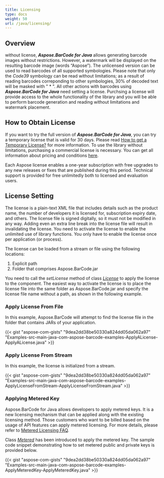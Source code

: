 ```yaml
---
title: Licensing
type: docs
weight: 50
url: /java/licensing/
---
```


## **Overview**
without license, ***Aspose.BarCode for Java*** allows generating barcode images without restrictions. However, a watermark will be displayed on the resulting barcode image (words “Aspose”). The unlicensed version can be used to read barcodes of all supported symbologies. Please note that only the *Code39* symbology can be read without limitations; as a result of reading barcodes correponding to other symbologies, 30% of decoded text will be masked with " * ". All other actions with barcodes using ***Aspose.BarCode for Java*** need setting a license. Purchsing a license will provide access to the whole functionality of the library and you will be able to perform barcode generation and reading without limitations and watermark placement.  

## **How to Obtain License**
If you want to try the full version of ***Aspose.BarCode for Java***, you can try a temporary license that is valid for 30 days. Please read [How to get a Temporary License?](https://purchase.aspose.com/temporary-license) for more information. To use the library without limitations, purchasing a commercial license is necessary. You can get all information about pricing and conditions [here](https://purchase.aspose.com/admin/pricing/barcode/java). 

Each Aspose license enables a one-year subscription with free upgrades to any new releases or fixes that are published during this period. Technical support is provided for free unlimitedly both to licensed and evaluation users.

## **License Setting**
The license is a plain-text XML file that includes details such as the product name, the number of developers it is licensed for, subscription expiry date, and others. The license file is signed digitally, so it must not be modified in any way. Adding even an extra line break into the license file will result in invalidating the license. You need to activate the license to enable the unlimited use of library functions. You only have to enable the license once per application (or process). 

The license can be loaded from a stream or file using the following locations:

1. Explicit path
1. Folder that comprises Aspose.BarCode.jar

You need to call the *setLicense* method of class [*License*](https://reference.aspose.com/barcode//java/com.aspose.barcode/license) to apply the license to the component. The easiest way to activate the license is to place the license file into the same folder as Aspose.BarCode.jar and specify the license file name without a path, as shown in the following example.

### **Apply License From File**
In this example, Aspose.BarCode will attempt to find the license file in the folder that contains JARs of your application.

{{< gist "aspose-com-gists" "9dea2dd38be50330a824dd05da062a97" "Examples-src-main-java-com-aspose-barcode-examples-ApplyALicense-ApplyALicense.java" >}}

### **Apply License From Stream**
In this example, the license is initialized from a stream.

{{< gist "aspose-com-gists" "9dea2dd38be50330a824dd05da062a97" "Examples-src-main-java-com-aspose-barcode-examples-ApplyLicenseFromStream-ApplyLicenseFromStream.java" >}}

### **Applying Metered Key**
Aspose.BarCode for Java allows developers to apply metered keys. It is a new licensing mechanism that can be applied along with the existing licensing method. Those customers who want to be billed based on the usage of API features can apply metered licensing. For more details, please refer to [Metered Licensing FAQ](https://purchase.aspose.com/faqs/licensing/metered).

Class [*Metered*](https://reference.aspose.com/barcode/java/com.aspose.barcode.metered/package-frame) has been introduced to apply the metered key. The sample code snippet demonstrating how to set metered public and private keys is provided below.

{{< gist "aspose-com-gists" "9dea2dd38be50330a824dd05da062a97" "Examples-src-main-java-com-aspose-barcode-examples-ApplyMeteredKey-ApplyMeteredKey.java" >}}




